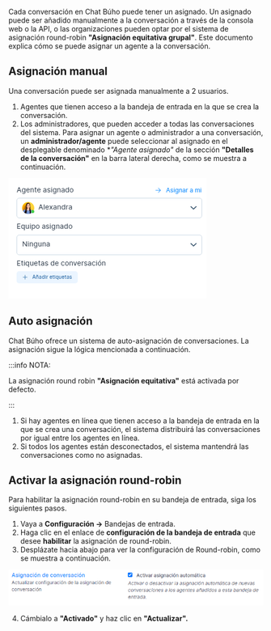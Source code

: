 Cada conversación en Chat Búho puede tener un asignado. Un asignado puede ser añadido manualmente a la conversación a través de la consola web o la API, o las organizaciones pueden optar por el sistema de asignación round-robin **"Asignación equitativa grupal"**. Este documento explica cómo se puede asignar un agente a la conversación.

## Asignación manual

Una conversación puede ser asignada manualmente a 2 usuarios.

1. Agentes que tienen acceso a la bandeja de entrada en la que se crea la conversación.
2. Los administradores, que pueden acceder a todas las conversaciones del sistema.
Para asignar un agente o administrador a una conversación, un **administrador/agente** puede seleccionar al asignado en el desplegable denominado **"Agente asignado"* de la sección **"Detalles de la conversación"** en la barra lateral derecha, como se muestra a continuación.

![Alt text](img/Asignar-conversaciones-01.png)

## Auto asignación
Chat Búho ofrece un sistema de auto-asignación de conversaciones. La asignación sigue la lógica mencionada a continuación.

:::info NOTA:

La asignación round robin **"Asignación equitativa"** está activada por defecto.

:::

1. Si hay agentes en línea que tienen acceso a la bandeja de entrada en la que se crea una conversación, el sistema distribuirá las conversaciones por igual entre los agentes en línea.
2. Si todos los agentes están desconectados, el sistema mantendrá las conversaciones como no asignadas.

## Activar la asignación round-robin

Para habilitar la asignación round-robin en su bandeja de entrada, siga los siguientes pasos.

1. Vaya a **Configuración ->** Bandejas de entrada.
2. Haga clic en el enlace de **configuración de la bandeja de entrada** que desee **habilitar** la asignación de round-robin.
3. Desplázate hacia abajo para ver la configuración de Round-robin, como se muestra a continuación.

![Alt text](img/Asignar-conversaciones-02.png)

4. Cámbialo a **"Activado"** y haz clic en **"Actualizar".**